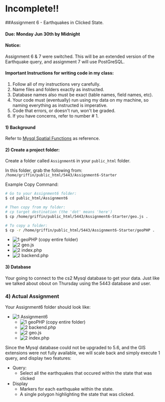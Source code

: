 # Incomplete!!

##Assignment 6 - Earthquakes in Clicked State.

#### Due: Monday Jun 30th by Midnight

#### Notice: 

Assignment 6 & 7 were switched. This will be an extended version of the Earthquake query,
and assignment 7 will use PostGreSQL.

#### Important Instructions for writing code in my class:

>
1. Follow all of my instructions very carefully.
2. Name files and folders exactly as instructed.
3. Database names also must be exact (table names, field names, etc).
4. Your code must (eventually) run using my data on my machine, so naming everything as instructed is imperative. 
5. Code that errors, or doesn't run, won't be graded.
6. If you have concerns, refer to number # 1.

#### 1) Background

Refer to [Mysql Spatial Functions](http://dev.mysql.com/doc/refman/5.0/en/spatial-analysis-functions.html) as reference.


#### 2) Create a project folder:

Create a folder called `Assignment6` in your `public_html` folder. 

In this folder, grab the following from: `/home/griffin/public_html/5443/Assignment6-Starter`

Example Copy Command:

```bash
# Go to your Assignment6 folder:
$ cd public_html/Assignment6

# Then copy from my folder:
# cp target destination (the 'dot' means 'here')
$ cp /home/griffin/public_html/5443/Assignment6-Starter/geo.js .

# To copy a folder:
$ cp -r /home/griffin/public_html/5443/Assignment6-Starter/geoPHP .
```

- ![1] geoPHP (copy entire folder)
- ![2] geo.js
- ![2] index.php
- ![2] backend.php

#### 3) Database

Your going to connect to the cs2 Mysql database to get your data. Just like we talked about obout on Thursday using the 5443 database and user.

### 4) Actual Assignment

Your Assignment6 folder should look like:

- ![1] Assignment6
    - ![1] geoPHP (copy entire folder)
    - ![2] backend.php
    - ![2] geo.js
    - ![2] index.php


Since the Mysql database could not be upgraded to 5.6, and the GIS extensions were not fully available, we will scale back and simply execute 1 query, and display two features:

- Query:
    - Select all the earthquakes that occured within the state that was clicked 
- Display
    - Markers for each earthquake within the state.
    - A single polygon highlighting the state that was clicked. 

[1]: https://cdn1.iconfinder.com/data/icons/stilllife/24x24/filesystems/gnome-fs-directory.png
[2]: http://png-2.findicons.com/files/icons/2360/spirit20/20/file_php.png
[3]: http://www.lecollagiste.com/collanews/themes/lilina/web/media/folder.gif
